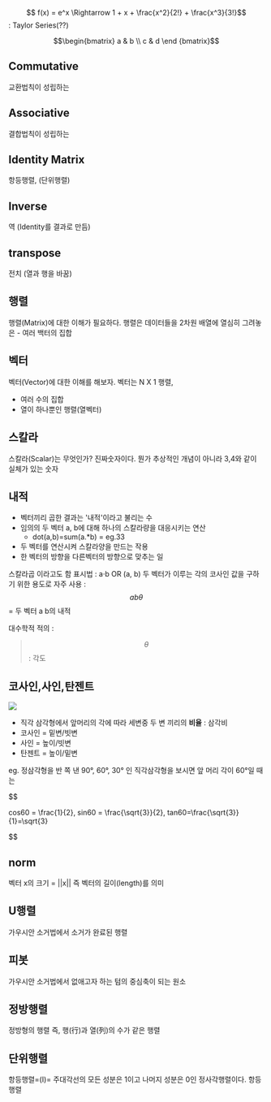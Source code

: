 $$ f(x) = e^x \Rightarrow 1 + x + \frac{x^2}{2!} + \frac{x^3}{3!}$$ : Taylor Series(??)

$$\begin{bmatrix}
a & b \\
c & d \end
{bmatrix}$$


## Commutative
교환법칙이 성립하는

## Associative
결합법칙이 성립하는

## Identity Matrix
항등행렬, (단위행렬)

## Inverse
역 (Identity를 결과로 만듬)

## transpose
전치 (열과 행을 바꿈)

## 행렬 
행렬(Matrix)에 대한 이해가 필요하다. 행렬은 데이터들을 2차원 배열에 열심히 그려놓은
    - 여러 백터의 집합 

## 벡터 
벡터(Vector)에 대한 이해를 해보자. 벡터는 N X 1 행렬, 
- 여러 수의 집합 
-  열이 하나뿐인 행렬(열벡터)

## 스칼라 
스칼라(Scalar)는 무엇인가? 진짜숫자이다. 뭔가 추상적인 개념이 아니라 3,4와 같이 실체가 있는 숫자


## 내적
- 벡터끼리 곱한 결과는 '내적'이라고 불리는 수
- 임의의 두 벡터 a, b에 대해 하나의 스칼라량을 대응시키는 연산
    - dot(a,b)=sum(a.*b) = eg.33 
- 두 벡터를 연산시켜 스칼라양을 만드는 작용
- 한 벡터의 방향을 다른벡터의 방향으로 맞추는 일

스칼라곱 이라고도 함
표시법 : a·b OR (a, b) 
두 벡터가 이루는 각의 코사인 값을 구하기 위한 용도로 자주 사용 : $$ab\theta$$ = 두 벡터 a b의 내적


대수학적 적의 : 

> $$ \theta $$ : 각도 

## 코사인,사인,탄젠트

![](http://kinimage.naver.net/20130815_162/1376499631168KhoO4_PNG/1.png?type=w620)

- 직각 삼각형에서 앞머리의 각에 따라 세변중 두 변 끼리의 **비율** : 삼각비
- 코사인 = 밑변/빗변
- 사인 = 높이/빗변
- 탄젠트 = 높이/밑변


eg. 정삼각형을 반 쪽 낸 90°, 60°, 30° 인 직각삼각형을 보시면 앞 머리 각이 60°일 때는

$$

cos60 = \frac{1}{2}, sin60 = \frac{\sqrt{3}}{2}, tan60=\frac{\sqrt{3}}{1}=\sqrt{3}

$$

## norm
벡터 x의 크기 = ||x||
즉 벡터의 길이(length)를 의미


## U행렬 
가우시안 소거법에서 소거가 완료된 행렬 

## 피봇
가우시안 소거법에서 없애고자 하는 텀의 중심축이 되는 원소 


## 정방행렬
정방형의 행렬 즉, 행(行)과 열(列)의 수가 같은 행렬

## 단위행렬
항등행렬=(I)= 주대각선의 모든 성분은 1이고 나머지 성분은 0인 정사각행렬이다. 항등행렬
